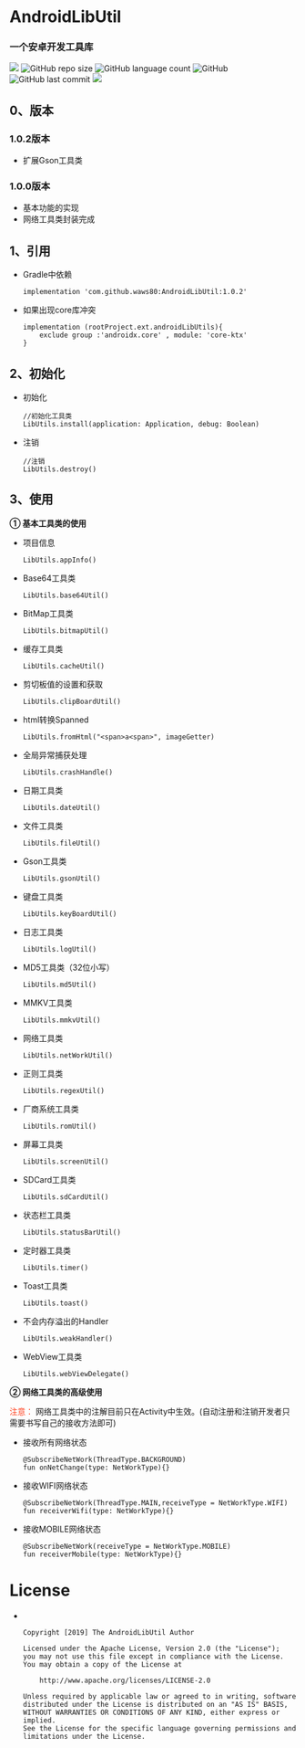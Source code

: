 # AndroidLibUtil

### **一个安卓开发工具库**

[![](https://jitpack.io/v/waws80/AndroidLibUtil.svg)](https://jitpack.io/#waws80/AndroidLibUtil)
![GitHub repo size](https://img.shields.io/github/repo-size/waws80/AndroidLibUtil.svg)
![GitHub language count](https://img.shields.io/github/languages/count/waws80/AndroidLibUtil.svg)
![GitHub](https://img.shields.io/github/license/waws80/AndroidLibUtil.svg)
![GitHub last commit](https://img.shields.io/github/last-commit/waws80/AndroidLibUtil.svg)
[![](https://img.shields.io/badge/Android-Util-blue.svg)]()

## **0、版本**

### **1.0.2版本**
* 扩展Gson工具类


### **1.0.0版本**
* 基本功能的实现
* 网络工具类封装完成

## **1、引用**
* Gradle中依赖

    ```
    implementation 'com.github.waws80:AndroidLibUtil:1.0.2'
    ```
* 如果出现core库冲突

    ```
    implementation (rootProject.ext.androidLibUtils){
        exclude group :'androidx.core' , module: 'core-ktx'
    }
    ```
    

## **2、初始化**
* 初始化
    
    ```
    //初始化工具类
    LibUtils.install(application: Application, debug: Boolean)
    ```
* 注销

    ```
    //注销
    LibUtils.destroy()
    ```
## **3、使用**

**① 基本工具类的使用**

* 项目信息
    ```
    LibUtils.appInfo()
    ```
* Base64工具类
    ```
    LibUtils.base64Util()
    ```
* BitMap工具类
    ```
    LibUtils.bitmapUtil()
    ```
* 缓存工具类
    ```
    LibUtils.cacheUtil()
    ```
* 剪切板值的设置和获取
    ```
    LibUtils.clipBoardUtil()
    ```
* html转换Spanned
    ```
    LibUtils.fromHtml("<span>a<span>", imageGetter)
    ```
* 全局异常捕获处理
    ```
    LibUtils.crashHandle()
    ```
* 日期工具类
    ```
    LibUtils.dateUtil()
    ```
* 文件工具类
    ```
    LibUtils.fileUtil()
    ```
* Gson工具类
    ```
    LibUtils.gsonUtil()
    ```
* 键盘工具类
    ```
    LibUtils.keyBoardUtil()
    ```
* 日志工具类
    ```
    LibUtils.logUtil()
    ```
* MD5工具类（32位小写）
    ```
    LibUtils.md5Util()
    ```
* MMKV工具类
    ```
    LibUtils.mmkvUtil()
    ```
* 网络工具类
    ```
    LibUtils.netWorkUtil()
    ```
* 正则工具类
    ```
    LibUtils.regexUtil()
    ```
* 厂商系统工具类
    ```
    LibUtils.romUtil()
    ```
* 屏幕工具类
    ```
    LibUtils.screenUtil()
    ```
* SDCard工具类
    ```
    LibUtils.sdCardUtil()
    ```
* 状态栏工具类
    ```
    LibUtils.statusBarUtil()
    ```
* 定时器工具类
    ```
    LibUtils.timer()
    ```
* Toast工具类
    ```
    LibUtils.toast()
    ```
* 不会内存溢出的Handler
    ```
    LibUtils.weakHandler()
    ```
* WebView工具类
    ```
    LibUtils.webViewDelegate()
    ```
**② 网络工具类的高级使用**

<font color='#FF4321'>注意：</font> 网络工具类中的注解目前只在Activity中生效。(自动注册和注销开发者只需要书写自己的接收方法即可)

* 接收所有网络状态
    ```
    @SubscribeNetWork(ThreadType.BACKGROUND)
    fun onNetChange(type: NetWorkType){}
    ```
* 接收WIFI网络状态
    ```
    @SubscribeNetWork(ThreadType.MAIN,receiveType = NetWorkType.WIFI)
    fun receiverWifi(type: NetWorkType){}
    ```
* 接收MOBILE网络状态
    ```
    @SubscribeNetWork(receiveType = NetWorkType.MOBILE)
    fun receiverMobile(type: NetWorkType){}
    ```
# **License**
* <br>

    ```
    Copyright [2019] The AndroidLibUtil Author

    Licensed under the Apache License, Version 2.0 (the "License");
    you may not use this file except in compliance with the License.
    You may obtain a copy of the License at

        http://www.apache.org/licenses/LICENSE-2.0

    Unless required by applicable law or agreed to in writing, software
    distributed under the License is distributed on an "AS IS" BASIS,
    WITHOUT WARRANTIES OR CONDITIONS OF ANY KIND, either express or implied.
    See the License for the specific language governing permissions and
    limitations under the License.
    ```
    
